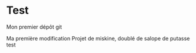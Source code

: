 # Test
Mon premier dépôt git

Ma première modification
Projet de miskine, doublé de salope de putasse
test
